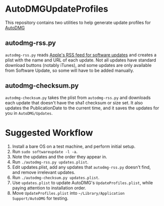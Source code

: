 AutoDMGUpdateProfiles
=====================


This repository contains two utilities to help generate update profiles for [AutoDMG](https://github.com/MagerValp/AutoDMG)


autodmg-rss.py
--------------

`autodmg-rss.py` reads [Apple's RSS feed for software updates](http://rss.support.apple.com/?channel=DOWNLOADS) and creates a plist with the name and URL of each update. Not all updates have standard download buttons (notably iTunes), and some updates are only available from Software Update, so some will have to be added manually.


autodmg-checksum.py
-------------------

`autodmg-checksum.py` takes the plist from `autodmg-rss.py` and downloads each update that doesn't have the sha1 checksum or size set. It also updates the PublicationDate to the current time, and it saves the updates for you in `AutoDMG/Updates`.


Suggested Workflow
==================

1. Install a bare OS on a test machine, and perform initial setup.
2. Run `sudo softwareupdate -l -a`.
3. Note the updates and the order they appear in.
4. Run `./autodmg-rss.py updates.plist`.
5. Edit updates.plist, add any updates that `autodmg-rss.py` doesn't find, and remove irrelevant updates.
6. Run `./autodmg-checksum.py updates.plist`.
7. Use `updates.plist` to update AutoDMG's `UpdateProfiles.plist`, while paying attention to installation order.
8. Move `UpdateProfiles.plist` into `~/Library/Application Support/AutoDMG` for testing.
